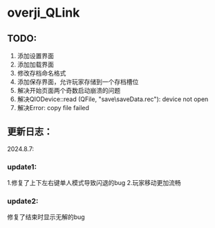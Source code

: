 # overji_QLink
## TODO:
1. 添加设置界面
2. 添加加载界面
3. 修改存档命名格式
4. 添加保存界面，允许玩家存储到一个存档槽位
5. 解决开始页面两个奇数启动崩溃的问题
6. 解决QIODevice::read (QFile, "save\saveData.rec"): device not open
7. 解决Error: copy file failed

## 更新日志：
2024.8.7:
### update1:
1.修复了上下左右键单人模式导致闪退的bug
2.玩家移动更加流畅

### update2:
修复了结束时显示无解的bug
